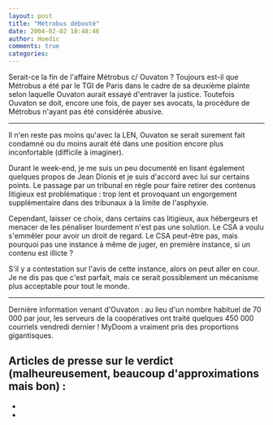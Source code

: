 ```yaml
---
layout: post
title: "Métrobus débouté"
date: 2004-02-02 18:48:46
author: Hoedic
comments: true
categories: 
---
```



Serait-ce la fin de l'affaire Métrobus c/ Ouvaton ? Toujours est-il que Métrobus a été  par le TGI de Paris dans le cadre de sa deuxième plainte selon laquelle Ouvaton aurait essayé d'entraver la justice. Toutefois Ouvaton se doit, encore une fois, de payer ses avocats, la procédure de Métrobus n'ayant pas été considérée abusive.

***

Il n'en reste pas moins qu'avec la LEN, Ouvaton se serait surement fait condamné ou du moins aurait été dans une position encore plus inconfortable (difficile à imaginer).

Durant le week-end, je me suis un peu documenté en lisant également quelques propos de Jean Dionis et je suis d'accord avec lui sur certains points. Le passage par un tribunal en règle pour faire retirer des contenus litigieux est problématique : trop lent et provoquant un engorgement supplémentaire dans des tribunaux à la limite de l'asphyxie.

Cependant, laisser ce choix, dans certains cas litigieux, aux hébergeurs et menacer de les pénaliser lourdement n'est pas une solution. Le CSA a voulu s'emmêler pour avoir un droit de regard. Le CSA peut-être pas, mais pourquoi pas une instance à même de juger, en première instance, si un contenu est illicte ?

S'il y a contestation sur l'avis de cette instance, alors on peut aller en cour. Je ne dis pas que c'est parfait, mais ce serait possiblement un mécanisme plus acceptable pour tout le monde.

***

Dernière information venant d'Ouvaton : au lieu d'un nombre habituel de 70 000 par jour, les serveurs de la coopératives ont traité quelques 450 000 courriels vendredi dernier ! MyDoom a vraiment pris des proportions gigantisques.

Articles de presse sur le verdict (malheureusement, beaucoup d'approximations mais bon) :
-  
-   
-  